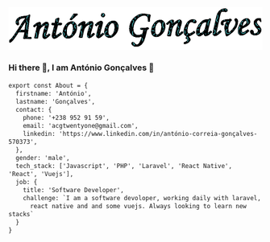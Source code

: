 ![This is an image](https://github.com/acgtwentyone/acgtwentyone/blob/main/acg-3.gif)

### Hi there 👋, I am António Gonçalves 🌱                                                             

```
export const About = {
  firstname: 'António',
  lastname: 'Gonçalves',
  contact: {
    phone: '+238 952 91 59',
    email: 'acgtwentyone@gmail.com',
    linkedin: 'https://www.linkedin.com/in/antónio-correia-gonçalves-570373',
  },
  gender: 'male',
  tech_stack: ['Javascript', 'PHP', 'Laravel', 'React Native', 'React', 'Vuejs'],
  job: {
    title: 'Software Developer',
    challenge: `I am a software devoloper, working daily with laravel, 
      react native and and some vuejs. Always looking to learn new stacks`
  } 
}
```


